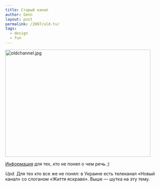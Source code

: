 ```yaml
---
title: Старый канал
author: Genn
layout: post
permalink: /2007/old-tv/
tags:
  - design
  - fun
---
```

<img src='http://mega.genn.org/=^_^=/uploads/2007/08/oldchannel.jpg' alt='oldchannel.jpg' width="460" height="340" />

<a href="http://novy.tv/about/logos.html" target="_blank">Информация</a> для тех, кто не понял о чем речь ;)

*Upd.* Для тех кто все же не понял: в Украине есть телеканал «Новый канал» со слоганом «Життя яскраве». Выше — шутка на эту тему.